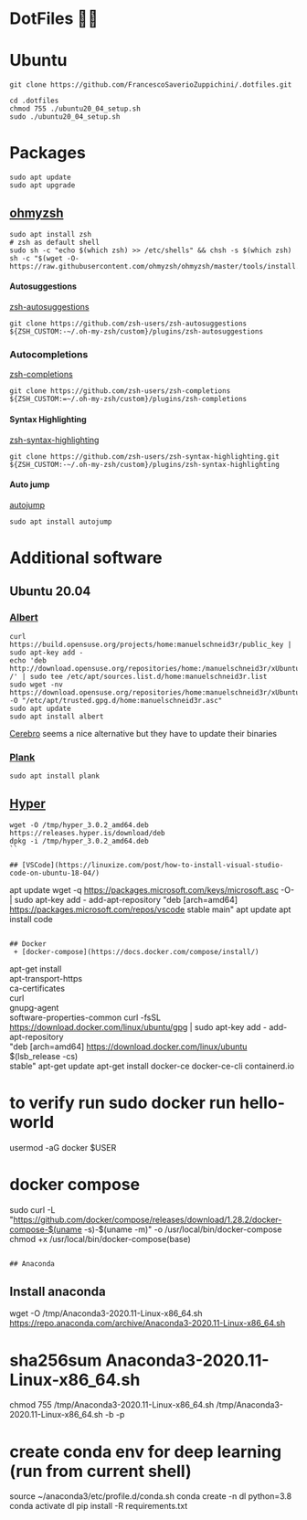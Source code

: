 # DotFiles 🕵️‍♂️


# Ubuntu

```
git clone https://github.com/FrancescoSaverioZuppichini/.dotfiles.git

cd .dotfiles
chmod 755 ./ubuntu20_04_setup.sh
sudo ./ubuntu20_04_setup.sh
```

# Packages

```
sudo apt update
sudo apt upgrade
```

## [ohmyzsh](https://github.com/ohmyzsh/ohmyzsh)

```
sudo apt install zsh
# zsh as default shell
sudo sh -c "echo $(which zsh) >> /etc/shells" && chsh -s $(which zsh)
sh -c "$(wget -O- https://raw.githubusercontent.com/ohmyzsh/ohmyzsh/master/tools/install.sh)"
```

#### Autosuggestions
[zsh-autosuggestions](https://github.com/zsh-users/zsh-autosuggestions/blob/master/INSTALL.md)

```
git clone https://github.com/zsh-users/zsh-autosuggestions ${ZSH_CUSTOM:-~/.oh-my-zsh/custom}/plugins/zsh-autosuggestions
```
### Autocompletions
[zsh-completions](https://github.com/zsh-users/zsh-completions)
```
git clone https://github.com/zsh-users/zsh-completions ${ZSH_CUSTOM:=~/.oh-my-zsh/custom}/plugins/zsh-completions
```
#### Syntax Highlighting
[zsh-syntax-highlighting](https://github.com/zsh-users/zsh-syntax-highlighting/blob/master/INSTALL.md)

```
git clone https://github.com/zsh-users/zsh-syntax-highlighting.git ${ZSH_CUSTOM:-~/.oh-my-zsh/custom}/plugins/zsh-syntax-highlighting
```

#### Auto jump
[autojump](https://github.com/wting/autojump)
```
sudo apt install autojump
```

# Additional software
## Ubuntu 20.04
### [Albert](https://albertlauncher.github.io/installing/)

```
curl https://build.opensuse.org/projects/home:manuelschneid3r/public_key | sudo apt-key add -
echo 'deb http://download.opensuse.org/repositories/home:/manuelschneid3r/xUbuntu_20.04/ /' | sudo tee /etc/apt/sources.list.d/home:manuelschneid3r.list
sudo wget -nv https://download.opensuse.org/repositories/home:manuelschneid3r/xUbuntu_20.04/Release.key -O "/etc/apt/trusted.gpg.d/home:manuelschneid3r.asc"
sudo apt update
sudo apt install albert
```

[Cerebro](https://github.com/KELiON/cerebro) seems a nice alternative but they have to update their binaries

### [Plank](https://launchpad.net/plank)

```
sudo apt install plank
```

## [Hyper](https://hyper.is/)

```
wget -O /tmp/hyper_3.0.2_amd64.deb https://releases.hyper.is/download/deb
dpkg -i /tmp/hyper_3.0.2_amd64.deb
``

## [VSCode](https://linuxize.com/post/how-to-install-visual-studio-code-on-ubuntu-18-04/)

```
apt update
wget -q https://packages.microsoft.com/keys/microsoft.asc -O- | sudo apt-key add -
add-apt-repository "deb [arch=amd64] https://packages.microsoft.com/repos/vscode stable main"
apt update
apt install code
```

## Docker
 + [docker-compose](https://docs.docker.com/compose/install/)
```
apt-get install \
    apt-transport-https \
    ca-certificates \
    curl \
    gnupg-agent \
    software-properties-common
curl -fsSL https://download.docker.com/linux/ubuntu/gpg | sudo apt-key add -
add-apt-repository \
   "deb [arch=amd64] https://download.docker.com/linux/ubuntu \
   $(lsb_release -cs) \
   stable"
apt-get update
apt-get install docker-ce docker-ce-cli containerd.io
# to verify run sudo docker run hello-world
usermod -aG docker $USER
# docker compose
sudo curl -L "https://github.com/docker/compose/releases/download/1.28.2/docker-compose-$(uname -s)-$(uname -m)" -o /usr/local/bin/docker-compose
chmod +x /usr/local/bin/docker-compose(base)
```

## Anaconda

```
## Install anaconda
wget -O /tmp/Anaconda3-2020.11-Linux-x86_64.sh https://repo.anaconda.com/archive/Anaconda3-2020.11-Linux-x86_64.sh
# sha256sum Anaconda3-2020.11-Linux-x86_64.sh 
chmod 755 /tmp/Anaconda3-2020.11-Linux-x86_64.sh
/tmp/Anaconda3-2020.11-Linux-x86_64.sh -b -p 
# create conda env for deep learning (run from current shell)
source ~/anaconda3/etc/profile.d/conda.sh
conda create -n dl python=3.8
conda activate dl
pip install -R requirements.txt
```